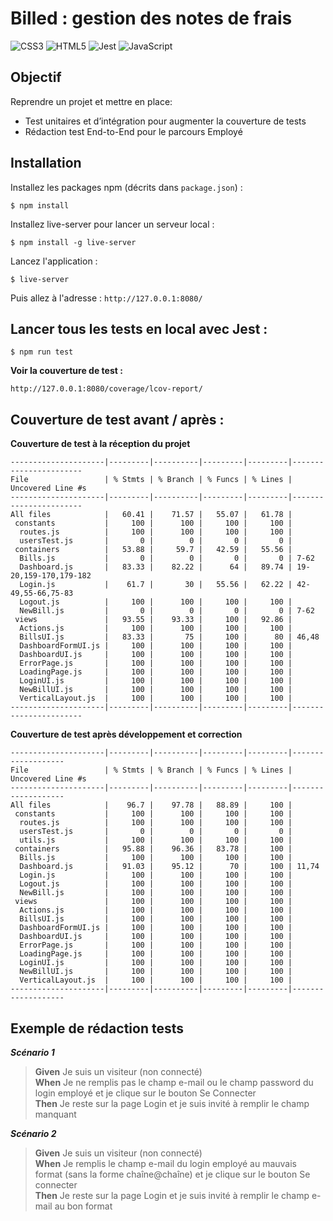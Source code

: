 # Billed : gestion des notes de frais
![CSS3](https://img.shields.io/badge/css3-%231572B6.svg?style=for-the-badge&logo=css3&logoColor=white) ![HTML5](https://img.shields.io/badge/html5-%23E34F26.svg?style=for-the-badge&logo=html5&logoColor=white)  ![Jest](https://img.shields.io/badge/-jest-%23C21325?style=for-the-badge&logo=jest&logoColor=white)
![JavaScript](https://img.shields.io/badge/javascript-%23323330.svg?style=for-the-badge&logo=javascript&logoColor=%23F7DF1E)
## Objectif

Reprendre un projet et mettre en place:
- Test unitaires et d’intégration pour augmenter la couverture de tests
- Rédaction test End-to-End pour le parcours Employé

## Installation

Installez les packages npm (décrits dans `package.json`) :
```
$ npm install
```

Installez live-server pour lancer un serveur local :
```
$ npm install -g live-server
```

Lancez l'application :
```
$ live-server
```

Puis allez à l'adresse : `http://127.0.0.1:8080/`

## Lancer tous les tests en local avec Jest :

```
$ npm run test
```

**Voir la couverture de test :**

`http://127.0.0.1:8080/coverage/lcov-report/`

## Couverture de test avant / après :
**Couverture de test à la réception du projet**
```
---------------------|---------|----------|---------|---------|-----------------------
File                 | % Stmts | % Branch | % Funcs | % Lines | Uncovered Line #s
---------------------|---------|----------|---------|---------|-----------------------
All files            |   60.41 |    71.57 |   55.07 |   61.78 |
 constants           |     100 |      100 |     100 |     100 |
  routes.js          |     100 |      100 |     100 |     100 |
  usersTest.js       |       0 |        0 |       0 |       0 |
 containers          |   53.88 |     59.7 |   42.59 |   55.56 |
  Bills.js           |       0 |        0 |       0 |       0 | 7-62
  Dashboard.js       |   83.33 |    82.22 |      64 |   89.74 | 19-20,159-170,179-182
  Login.js           |    61.7 |       30 |   55.56 |   62.22 | 42-49,55-66,75-83
  Logout.js          |     100 |      100 |     100 |     100 |
  NewBill.js         |       0 |        0 |       0 |       0 | 7-62
 views               |   93.55 |    93.33 |     100 |   92.86 |
  Actions.js         |     100 |      100 |     100 |     100 |
  BillsUI.js         |   83.33 |       75 |     100 |      80 | 46,48
  DashboardFormUI.js |     100 |      100 |     100 |     100 |
  DashboardUI.js     |     100 |      100 |     100 |     100 |
  ErrorPage.js       |     100 |      100 |     100 |     100 |
  LoadingPage.js     |     100 |      100 |     100 |     100 |
  LoginUI.js         |     100 |      100 |     100 |     100 |
  NewBillUI.js       |     100 |      100 |     100 |     100 |
  VerticalLayout.js  |     100 |      100 |     100 |     100 |
---------------------|---------|----------|---------|---------|-----------------------
```
**Couverture de test après développement et correction**
```
---------------------|---------|----------|---------|---------|-------------------
File                 | % Stmts | % Branch | % Funcs | % Lines | Uncovered Line #s
---------------------|---------|----------|---------|---------|-------------------
All files            |    96.7 |    97.78 |   88.89 |     100 |
 constants           |     100 |      100 |     100 |     100 |
  routes.js          |     100 |      100 |     100 |     100 |
  usersTest.js       |       0 |        0 |       0 |       0 |
  utils.js           |     100 |      100 |     100 |     100 |
 containers          |   95.88 |    96.36 |   83.78 |     100 |
  Bills.js           |     100 |      100 |     100 |     100 |
  Dashboard.js       |   91.03 |    95.12 |      70 |     100 | 11,74
  Login.js           |     100 |      100 |     100 |     100 |
  Logout.js          |     100 |      100 |     100 |     100 |
  NewBill.js         |     100 |      100 |     100 |     100 |
 views               |     100 |      100 |     100 |     100 |
  Actions.js         |     100 |      100 |     100 |     100 |
  BillsUI.js         |     100 |      100 |     100 |     100 |
  DashboardFormUI.js |     100 |      100 |     100 |     100 |
  DashboardUI.js     |     100 |      100 |     100 |     100 |
  ErrorPage.js       |     100 |      100 |     100 |     100 |
  LoadingPage.js     |     100 |      100 |     100 |     100 |
  LoginUI.js         |     100 |      100 |     100 |     100 |
  NewBillUI.js       |     100 |      100 |     100 |     100 |
  VerticalLayout.js  |     100 |      100 |     100 |     100 |
---------------------|---------|----------|---------|---------|-------------------
```

## Exemple de rédaction tests

***Scénario 1***

> **Given** Je suis un visiteur (non connecté)  
> **When** Je ne remplis pas le champ e-mail ou le champ password du login employé et je clique sur le bouton Se Connecter  
> **Then** Je reste sur la page Login et je suis invité à remplir le champ manquant

***Scénario 2***

> **Given** Je suis un visiteur (non connecté)  
> **When** Je remplis le champ e-mail du login employé au mauvais format (sans la forme chaîne@chaîne) et je clique sur le bouton Se connecter  
> **Then** Je reste sur la page Login et je suis invité à remplir le champ e-mail au bon format
